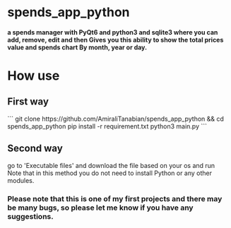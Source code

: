 # spends_app_python
<h4>
a spends manager with PyQt6 and python3 and sqlite3 where you can add, remove, edit and then Gives you this ability to show the total prices  value and spends chart By month, year or day.</h4>

# How use 
<h2>First way</h2>
  ```
    git clone https://github.com/AmiraliTanabian/spends_app_python && cd spends_app_python
    pip install -r requirement.txt
    python3 main.py 
  ```

<h2>Second way</h2>
go to 'Executable files' and download the file based on your os and run 
Note that in this method you do not need to install Python or any other modules.

<h3>
Please note that this is one of my first projects and there may be many bugs, so please let me know if you have any suggestions.
</h3>


